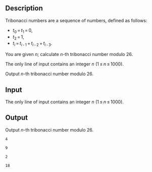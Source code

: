 ## Description

<div><p>Tribonacci numbers are a sequence of numbers, defined as follows:</p><ul><li> <span class="tex-span"><i>t</i><sub class="lower-index">0</sub> = <i>t</i><sub class="lower-index">1</sub> = 0</span>,</li><li> <span class="tex-span"><i>t</i><sub class="lower-index">2</sub> = 1</span>,</li><li> <span class="tex-span"><i>t</i><sub class="lower-index"><i>i</i></sub> = <i>t</i><sub class="lower-index"><i>i</i> - 1</sub> + <i>t</i><sub class="lower-index"><i>i</i> - 2</sub> + <i>t</i><sub class="lower-index"><i>i</i> - 3</sub></span>.</li></ul><p>You are given <span class="tex-span"><i>n</i></span>; calculate <span class="tex-span"><i>n</i></span>-th tribonacci number modulo <span class="tex-span">26</span>.</p></div><div class="input-specification"><p>The only line of input contains an integer <span class="tex-span"><i>n</i></span> (<span class="tex-span">1 ≤ <i>n</i> ≤ 1000</span>).</p></div><div class="output-specification"><p>Output <span class="tex-span"><i>n</i></span>-th tribonacci number modulo <span class="tex-span">26</span>.</p></div>

## Input

<p>The only line of input contains an integer <span class="tex-span"><i>n</i></span> (<span class="tex-span">1 ≤ <i>n</i> ≤ 1000</span>).</p>

## Output

<p>Output <span class="tex-span"><i>n</i></span>-th tribonacci number modulo <span class="tex-span">26</span>.</p>





```input1
4

```




```input2
9

```




```output1
2

```




```output2
18

```



